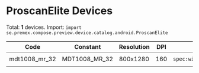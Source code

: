 # ProscanElite Devices

Total: **1** devices. Import: `import se.premex.compose.preview.device.catalog.android.ProscanElite`

| Code | Constant | Resolution | DPI | Compose Spec | Preview Usage |
|------|----------|------------|-----|-------------|---------------|
| mdt1008_mr_32 | MDT1008_MR_32 | 800x1280 | 160 | `spec:width=800px,height=1280px,dpi=160` | `@Preview(device = ProscanElite.MDT1008_MR_32)` |

<!-- Generated automatically. Do not edit manually. -->
